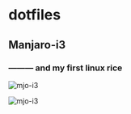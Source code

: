 # dotfiles

## Manjaro-i3
### ——— and my first linux rice

![mjo-i3](https://cdn.jsdelivr.net/gh/Keanu-42/dotfiles@main/screenshot/first_ricing1.png)

![mjo-i3](https://cdn.jsdelivr.net/gh/Keanu-42/dotfiles@main/screenshot/first_ricing.png)
